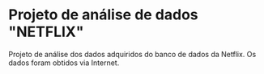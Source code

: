 # Projeto de análise de dados "NETFLIX"

Projeto de análise dos dados adquiridos do banco de dados da Netflix.
Os dados foram obtidos via Internet.

